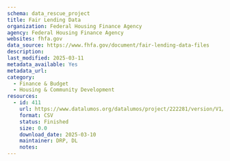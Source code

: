 ```yaml
---
schema: data_rescue_project 
title: Fair Lending Data
organization: Federal Housing Finance Agency
agency: Federal Housing Finance Agency
websites: fhfa.gov
data_source: https://www.fhfa.gov/document/fair-lending-data-files
description: 
last_modified: 2025-03-11
metadata_available: Yes
metadata_url: 
category:
  - Finance & Budget 
  - Housing & Community Development 
resources:
  - id: 411
    url: https://www.datalumos.org/datalumos/project/222281/version/V1/view
    format: CSV
    status: Finished
    size: 0.0
    download_date: 2025-03-10
    maintainer: DRP, DL
    notes: 
---
```

